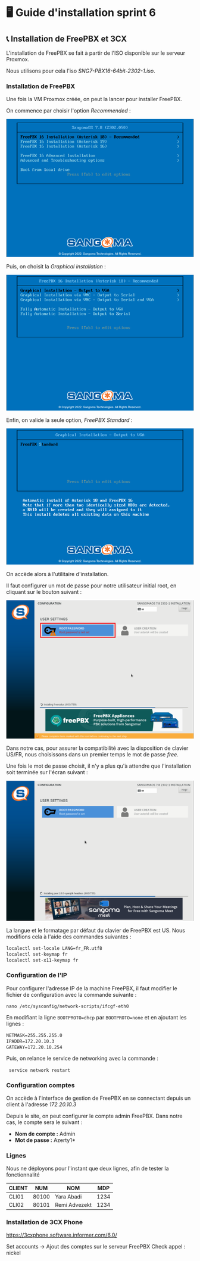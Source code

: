 # 🖥️ Guide d'installation sprint 6

## 📞 Installation de FreePBX et 3CX

L'installation de FreePBX se fait à partir de l'ISO disponible sur le serveur Proxmox.

Nous utilisons pour cela l'iso _SNG7-PBX16-64bit-2302-1.iso_. 

### Installation de FreePBX

Une fois la VM Proxmox créée, on peut la lancer pour installer FreePBX.

On commence par choisir l'option _Recommended_ :

![FreePBX étape 1](Ressources/freePBX-01.png)

Puis, on choisit la _Graphical installation_ :

![FreePBX étape 2](Ressources/freePBX-02.png)

Enfin, on valide la seule option, _FreePBX Standard_ :

![FreePBX étape 3](Ressources/freePBX-03.png)

On accède alors à l'utilitaire d'installation.

Il faut configurer un mot de passe pour notre utilisateur initial root, en cliquant sur le bouton suivant :

![FreePBX mot de passe](Ressources/freePBX_passwd.png)

Dans notre cas, pour assurer la compatibilité avec la disposition de clavier US/FR, nous choisissons dans un premier temps le mot de passe _free_. 

Une fois le mot de passe choisit, il n'y a plus qu'à attendre que l'installation soit terminée sur l'écran suivant :

![FreePBX ok](Ressources/freePBX_ok.png)

La langue et le formatage par défaut du clavier de FreePBX est US. Nous modifions cela à l'aide des commandes suivantes :

```
localectl set-locale LANG=fr_FR.utf8
localectl set-keymap fr
localectl set-x11-keymap fr
```

### Configuration de l'IP 

Pour configurer l'adresse IP de la machine FreePBX, il faut modifier le fichier de configuration avec la commande suivante :

```
nano /etc/sysconfig/network-scripts/ifcgf-eth0
```

En modifiant la ligne `BOOTPROTO=dhcp` par `BOOTPROTO=none` et en ajoutant les lignes :

```
NETMASK=255.255.255.0
IPADDR=172.20.10.3
GATEWAY=172.20.10.254
```

Puis, on relance le service de networking avec la commande :

``` service network restart```

### Configuration comptes

On accède à l'interface de gestion de FreePBX en se connectant depuis un client à l'adresse _172.20.10.3_

Depuis le site, on peut configurer le compte admin FreePBX. Dans notre cas, le compte sera le suivant :

* **Nom de compte :** Admin
* **Mot de passe :**  Azerty1* 


### Lignes

Nous ne déployons pour l'instant que deux lignes, afin de tester la fonctionnalité 

| CLIENT | NUM | NOM | MDP |
| ----- | ----- | ---------- | -------- |
| CLI01 | 80100 | Yara Abadi | 1234 
| CLI02 | 80101 | Remi Advezekt | 1234

### Installation de 3CX Phone

https://3cxphone.software.informer.com/6.0/

Set accounts -> Ajout des comptes sur le serveur FreePBX
Check appel : nickel

